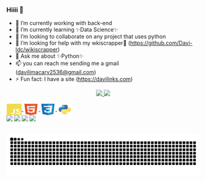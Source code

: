 ### Hiiii 👀

- 🔭 I’m currently working with back-end
- 🌱 I’m currently learning ✨Data Science✨
- 👯 I’m looking to collaborate on any project that uses python
- 🤔 I’m looking for help with my wkiscrapper👀 (https://github.com/Davi-ldc/wikiscrapper)
- 💬 Ask me about ✨Python✨
- 📫 you can reach me sending me a gmail (davilimacarv2536@gmail.com)
- ⚡ Fun fact: I have a site (https://davilinks.com)

<!-- status: !-->

<div align="center">
  <a href="https://github.com/Davi-ldc">
  <img height="180em" src="https://github-readme-stats.vercel.app/api?username=Davi-ldc&show_icons=true&theme=dark&include_all_commits=true&count_private=true"/>
  <img height="180em" src="https://github-readme-stats.vercel.app/api/top-langs/?username=Davi-ldc&layout=compact&langs_count=7&theme=dark"/>
</div>

<!-- linguagens: !-->
<div style="display: inline_block"><br>
  <img align="center" alt="Davi-Js" height="30" width="40" src="https://raw.githubusercontent.com/devicons/devicon/master/icons/javascript/javascript-plain.svg">
  <img align="center" alt="Davi-HTML" height="30" width="40" src="https://raw.githubusercontent.com/devicons/devicon/master/icons/html5/html5-original.svg">
  <img align="center" alt="Davi-CSS" height="30" width="40" src="https://raw.githubusercontent.com/devicons/devicon/master/icons/css3/css3-original.svg">
  <img align="center" alt="Davi-Python" height="30" width="40" src="https://raw.githubusercontent.com/devicons/devicon/master/icons/python/python-original.svg">
</div>
  
<!-- redes sociais: !-->

<div> 
  <a href="https://www.youtube.com/channel/UCMVjD8KStr2y0OK5hJknIog" target="_blank"><img src="https://img.shields.io/badge/YouTube-FF0000?style=for-the-badge&logo=youtube&logoColor=white" target="_blank"></a>
  <a href="https://https://www.instagram.com/davi_lima_d/" target="_blank"><img src="https://img.shields.io/badge/-Instagram-%23E4405F?style=for-the-badge&logo=instagram&logoColor=white" target="_blank"></a>
 <a href="https://discord.gg/WYbtAMRX" target="_blank"><img src="https://img.shields.io/badge/Discord-7289DA?style=for-the-badge&logo=discord&logoColor=white" target="_blank"></a> 
  <a href = "https://mail.google.com/mail/u/0/#sent?compose=DmwnWrRlQhldCCMlQSNxpQWsghLvQblWdtdCzfmBPsMxTTkxBStpnxcCxKvtPtXvWjnkdgmwkhVb"><img src="https://img.shields.io/badge/-Gmail-%23333?style=for-the-badge&logo=gmail&logoColor=white" target="_blank"></a>

  
  ##
 
  ![Snake animation](https://github.com/Davi-ldc/Davi-ldc/blob/output/github-contribution-grid-snake.svg)


